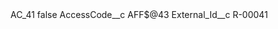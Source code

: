<?xml version="1.0" encoding="UTF-8"?>
<CustomMetadata xmlns="http://soap.sforce.com/2006/04/metadata" xmlns:xsi="http://www.w3.org/2001/XMLSchema-instance" xmlns:xsd="http://www.w3.org/2001/XMLSchema">
    <label>AC_41</label>
    <protected>false</protected>
    <values>
        <field>AccessCode__c</field>
        <value xsi:type="xsd:string">AFF$@43</value>
    </values>
    <values>
        <field>External_Id__c</field>
        <value xsi:type="xsd:string">R-00041</value>
    </values>
</CustomMetadata>
